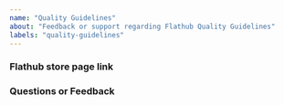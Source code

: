 ```yaml
---
name: "Quality Guidelines"
about: "Feedback or support regarding Flathub Quality Guidelines"
labels: "quality-guidelines"
---
```


<!-- ⚠️⚠️  Please use this template ONLY for Quality Guidelines Support ⚠️⚠️  -->

<!-- https://docs.flathub.org/docs/for-app-authors/metainfo-guidelines/quality-guidelines -->

### Flathub store page link

<!-- https://flathub.org/apps/com.example.myapp -->

### Questions or Feedback
